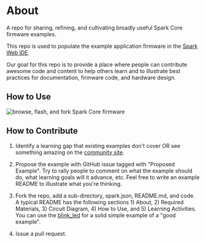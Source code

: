 About
=====

A repo for sharing, refining, and cultivating broadly useful Spark Core firmware examples.

This repo is used to populate the example application firmware in the [Spark Web IDE](https://www.spark.io/build).

Our goal for this repo is to provide a place where people can contribute awesome code and content to help others learn and to illustrate best practices for documentation, firmware code, and hardware design.

How to Use
----------

![browse, flash, and fork Spark Core firmware](http://s3.amazonaws.com/spark-website/forkable_firmware_screenshot.png)

How to Contribute
-----------------

1. Identify a learning gap that existing examples don't cover OR see something amazing on the [community site](community.spark.io).
1. Propose the example with GitHub issue tagged with "Proposed Example". Try to rally people to comment on what the example should do, what learning goals will it advance, etc. Feel free to write an example README to illustrate what you're thinking.
1. Fork the repo, add a sub-directory, spark.json, README.md, and code. A typical README has the following sections 1) About, 2) Required Materials, 3) Circuit Diagram, 4) How to Use, and 5) Learning Activities.  You can use the [blink_led](/led_blink) for a solid simple example of a "good example".

1. Issue a pull request.
